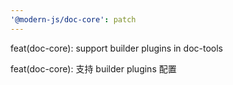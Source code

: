 ```yaml
---
'@modern-js/doc-core': patch
---
```


feat(doc-core): support builder plugins in doc-tools

feat(doc-core): 支持 builder plugins 配置
